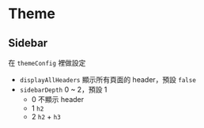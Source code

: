 # Theme

## Sidebar

在 `themeConfig` 裡做設定

- `displayAllHeaders` 顯示所有頁面的 header，預設 `false`
- `sidebarDepth` 0 ~ 2，預設 1
  - 0 不顯示 header
  - 1 `h2`
  - 2 `h2` + `h3`
